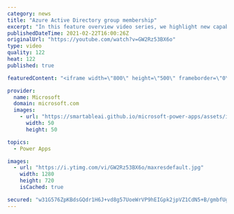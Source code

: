 ```yaml
---
category: news
title: "Azure Active Directory group membership"
excerpt: "In this feature overview video series, we highlight new capabilities included in the latest update to Microsoft Power Apps.  Power Apps Dataverse provides record level security to Azure Active Directory group membership types. Admins can easily set up and assign permissions to different Azure AD users,"
publishedDateTime: 2021-02-22T16:00:26Z
originalUrl: "https://youtube.com/watch?v=GW2Rz53BX6o"
type: video
quality: 122
heat: 122
published: true

featuredContent: "<iframe width=\"800\" height=\"500\" frameborder=\"0\" src=\"https://www.youtube.com/embed/GW2Rz53BX6o\" allow=\"accelerometer; autoplay; encrypted-media; gyroscope; picture-in-picture\" allowfullscreen></iframe>"

provider:
  name: Microsoft
  domain: microsoft.com
  images:
    - url: "https://smartableai.github.io/microsoft-power-apps/assets/images/organizations/microsoft.com-50x50.jpg"
      width: 50
      height: 50

topics:
  - Power Apps

images:
  - url: "https://i.ytimg.com/vi/GW2Rz53BX6o/maxresdefault.jpg"
    width: 1280
    height: 720
    isCached: true

secured: "w31G576ZpKBdsGQdr1H6J+vd8g57UoeWrVP9hEIGpk2jpVZ1CdN5+B/gmbfUgR/rpaN8lKCGm3DpNTUCwe+bBl27ZlE4jl/MPjFqw1wPWnQu5pYfeE+bc6HdplsgfG0DsDnUfnBIxwMnxAPGlwupeY2cI4ZcJuSLYVziyRZfGKL8HZ4dgNeqiZSNPwFrgoivStLJEjhF4c4DWgstAMM++JIPyQSU4og1mikSsNExi3qXEGlts+mf8b4UKhlEhWnPnlbUSeZr9wzZy2EwHL6w0fFylztOVi38zjZ4ZWZRtSBCdyMIG+eHvfYv+7mKJEeceNu3baFHOUw88SND71laESIPB9xVVHD0unz8h4JXJig6lRyNsNTliwpm9Zg2IY/Y3wK0Swkcg0bmHMPIpEEEmEMgSE3a8KpijCieU5BzhUc=;2w1xLYt02gV2W1Pka/qGPw=="
---
```


